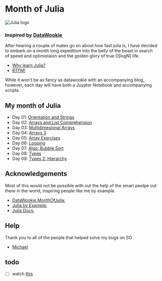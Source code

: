 # Month of Julia
![Julia logo](http://www.exegetic.biz/static/img/2015/08/Julia-Logo.png "Julia!")
### Inspired by [DataWookie](https://github.com/DataWookie/MonthOfJulia/blob/master/README.md)

After hearing a couple of mates go on about how fast julia is, I have decided to embark on a month long expedition into the belly of the beast in search of speed and optimistaion and the golden glory of true O[logN] life. 

- [Why learn Julia?](https://www.youtube.com/watch?v=x0lI4omOYTw)
- [RTFM!](https://docs.julialang.org/en/stable/)

While it won't be as fancy as datawookie with an accompanying blog, however, each day will have both a Juypter Notebook and accompanying scripts.

## My month of Julia 
- Day 01: [Orientation and Strings](https://github.com/James-Burgess/MonthOfJulia/blob/master/notebooks/moj_01_Orientation_Strings.ipynb)
- Day 02: [Arrays and List Comprehension](https://github.com/James-Burgess/MonthOfJulia/blob/master/notebooks/moj_02_Arrays_List-Comprehension.ipynb)
- Day 03: [Multidimesional Arrays](https://github.com/James-Burgess/MonthOfJulia/blob/master/notebooks/moj_03_Arrays-2.ipynb)
- Day 04: [Arrays 3](https://github.com/James-Burgess/MonthOfJulia/blob/master/notebooks/moj_04_Array-3_Indexing.ipynb)
- Day 05: [Array Exercises](https://github.com/James-Burgess/MonthOfJulia/blob/master/notebooks/moj_05_Array_Exercises.ipynb)
- Day 06: [Looping](https://github.com/James-Burgess/MonthOfJulia/blob/master/notebooks/moj_06_Looping.ipynb)
- Day 07: [Algo: Bubble Sort](https://github.com/James-Burgess/MonthOfJulia/blob/master/notebooks/moj_07_bubble-sort.ipynb)
- Day 08: [Types](https://github.com/James-Burgess/MonthOfJulia/blob/master/notebooks/moj_08_Types.ipynb)
- Day 09: [Types 2: Hierarchy](https://github.com/James-Burgess/MonthOfJulia/blob/master/notebooks/moj_09_Types-2.ipynb)

## Acknowledgements
Most of this would not be possible with out the help of the smart peolpe out there in the world, inspiring people like me by example.
- [DataWookie MonthOfJulia](https://github.com/DataWookie/MonthOfJulia/blob/master/README.md);
- [Julia by Example](http://samuelcolvin.github.io/JuliaByExample/);
- [Julia Docs](https://docs.julialang.org/en/release-0.5/);

## Help
Thank you to all of the people that helped solve my bugs on SO
- [Michael](https://stackoverflow.com/users/2540037/michael-k-borregaard)

## todo
- [ ] watch [this](https://www.infoq.com/presentations/julia-ml)
